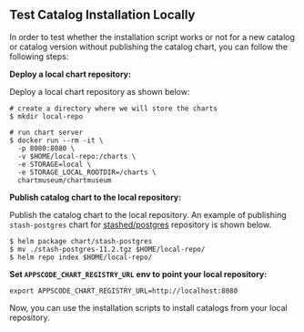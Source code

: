 ## Test Catalog Installation Locally

In order to test whether the installation script works or not for a new catalog or catalog version without publishing the catalog chart, you can follow the following steps:

**Deploy a local chart repository:**

Deploy a local chart repository as shown below:

```console
# create a directory where we will store the charts
$ mkdir local-repo

# run chart server
$ docker run --rm -it \
  -p 8080:8080 \
  -v $HOME/local-repo:/charts \
  -e STORAGE=local \
  -e STORAGE_LOCAL_ROOTDIR=/charts \
  chartmuseum/chartmuseum
```

**Publish catalog chart to the local repository:**

Publish the catalog chart to the local repository. An example of publishing `stash-postgres` chart for [stashed/postgres](https://github.com/stashed/postgres) repository is shown below.

```console
$ helm package chart/stash-postgres
$ mv ./stash-postgres-11.2.tgz $HOME/local-repo/
$ helm repo index $HOME/local-repo/
```

**Set `APPSCODE_CHART_REGISTRY_URL` env to point your local repository:**

```console
export APPSCODE_CHART_REGISTRY_URL=http://localhost:8080
```

Now, you can use the installation scripts to install catalogs from your local repository.
